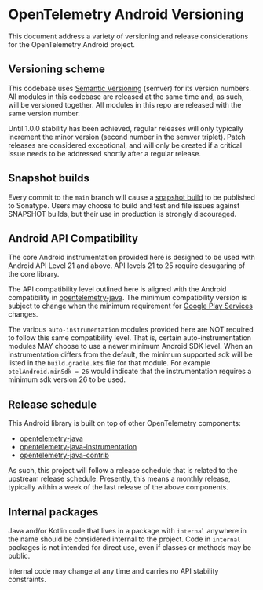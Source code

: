 # OpenTelemetry Android Versioning

This document address a variety of versioning and release considerations for
the OpenTelemetry Android project.

## Versioning scheme

This codebase uses [Semantic Versioning](https://semver.org/) (semver) for its version numbers. 
All modules in this codebase are released at the same time and, as such, will
be versioned together. All modules in this repo are released with the same version number.

Until 1.0.0 stability has been achieved, regular releases will only typically increment
the minor version (second number in the semver triplet). Patch releases are considered
exceptional, and will only be created if a critical issue needs to be addressed shortly after 
a regular release.

## Snapshot builds

Every commit to the `main` branch will cause a 
[snapshot build](https://oss.sonatype.org/content/repositories/snapshots/io/opentelemetry/android/)
to be published to Sonatype. Users may choose to build and test and file issues against SNAPSHOT 
builds, but their use in production is strongly discouraged.

## Android API Compatibility

The core Android instrumentation provided here is designed to be used with
Android API Level 21 and above. API levels 21 to 25 require desugaring of the core library.

The API compatibility level outlined here is aligned with the Android compatibility
in [opentelemetry-java](https://github.com/open-telemetry/opentelemetry-java/blob/main/VERSIONING.md#language-version-compatibility).
The minimum compatibility version is subject to change when the minimum requirement 
for [Google Play Services](https://developers.google.com/android/guides/setup) changes.

The various `auto-instrumentation` modules provided here are NOT required to follow this 
same compatibility level. That is, certain auto-instrumentation modules MAY choose to use a
newer minimum Android SDK level. When an instrumentation differs from the default,
the minimum supported sdk will be listed in the `build.gradle.kts` file for that module. For example
`otelAndroid.minSdk = 26` would indicate that the instrumentation requires a minimum sdk version 26
to be used.

## Release schedule

This Android library is built on top of other OpenTelemetry components:
* [opentelemetry-java](https://github.com/open-telemetry/opentelemetry-java)
* [opentelemetry-java-instrumentation](https://github.com/open-telemetry/opentelemetry-java-instrumentation)
* [opentelemetry-java-contrib](https://github.com/open-telemetry/opentelemetry-java-contrib)

As such, this project will follow a release schedule that is related to the upstream release
schedule. Presently, this means a monthly release, typically within a week of the last 
release of the above components.

## Internal packages

Java and/or Kotlin code that lives in a package with `internal` anywhere in the name
should be considered internal to the project. Code in `internal` packages is not intended
for direct use, even if classes or methods may be public.

Internal code may change at any time and carries no API stability constraints.
